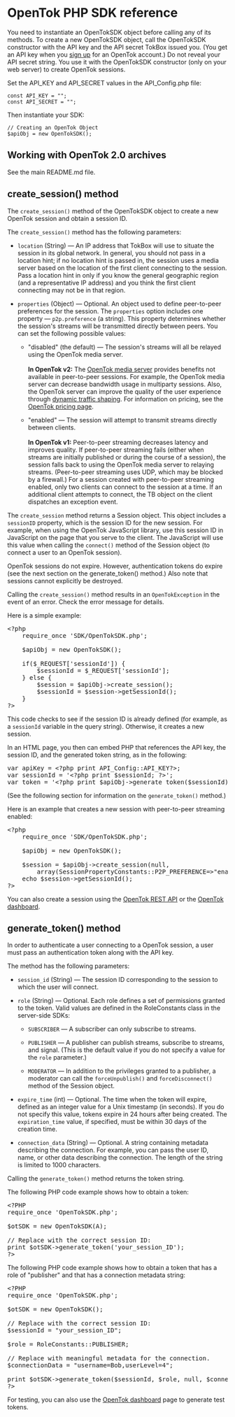 OpenTok PHP SDK reference
=========================

You need to instantiate an OpenTokSDK object before calling any of its methods.
To create a new OpenTokSDK object, call the OpenTokSDK constructor with the API key
and the API secret TokBox issued you. (You get an API key when you
<a href="https://dashboard.tokbox.com/users/sign_in">sign up</a> for an OpenTok account.) Do not reveal
your API secret string. You use it with the OpenTokSDK constructor (only on your web
server) to create OpenTok sessions.

Set the API\_KEY and API\_SECRET values in the API_Config.php file:

    const API_KEY = "";
    const API_SECRET = "";

Then instantiate your SDK:

    // Creating an OpenTok Object
    $apiObj = new OpenTokSDK();


Working with OpenTok 2.0 archives
---------------------------------

See the main README.md file.


create_session() method
-----------------------
The `create_session()` method of the OpenTokSDK object to create a new OpenTok
session and obtain a session ID.

The `create_session()` method has the following parameters:

* `location` (String) &mdash; An IP address that TokBox will use to situate the session in its global network.
  In general, you should not pass in a location hint; if no location hint is passed in, the session uses a media server
based on the location of the first client connecting to the session. Pass a location hint in only if you know the general
geographic region (and a representative IP address) and you think the first client connecting may not be in that region.

* `properties` (Object) &mdash; Optional. An object used to define
peer-to-peer preferences for the session. The `properties` option includes one property &mdash;
`p2p.preference` (a string). This property determines whether the session's streams will
be transmitted directly between peers. You can set the following possible values:

  * "disabled" (the default) &mdash; The session's streams will all be relayed using the OpenTok media server.
    <br><br>
    **In OpenTok v2:** The <a href="http://www.tokbox.com/blog/mantis-next-generation-cloud-technology-for-webrtc/">OpenTok
media server</a> provides benefits not available in peer-to-peer sessions. For example, the OpenTok media server can
decrease bandwidth usage in multiparty sessions. Also, the OpenTok server can improve the quality of the user experience
through <a href="http://www.tokbox.com/blog/quality-of-experience-and-traffic-shaping-the-next-step-with-mantis/">dynamic
traffic shaping</a>. For information on pricing, see the <a href="http://www.tokbox.com/pricing">OpenTok pricing page</a>.

  * "enabled" &mdash; The session will attempt to transmit streams directly between clients.
    <br><br>
    **In OpenTok v1:** Peer-to-peer streaming decreases latency and improves quality. If peer-to-peer streaming
fails (either when streams are initially published or during the course of a session), the session falls back to using
the OpenTok media server to relaying streams. (Peer-to-peer streaming uses UDP, which may be blocked by a firewall.)
For a session created with peer-to-peer streaming enabled, only two clients can connect to the session at a time.
If an additional client attempts to connect, the TB object on the client dispatches an exception event.


The `create_session` method returns a Session object. This
object includes a `sessionID` property, which is the session ID for the
new session. For example, when using the OpenTok JavaScript library, use this
session ID in JavaScript on the page that you serve to the client.
The JavaScript will use this value when calling the `connect()`
method of the Session object (to connect a user to an OpenTok session).

OpenTok sessions do not expire. However, authentication tokens do expire (see the next section on the
generate_token() method.) Also note that sessions cannot explicitly be destroyed.

Calling the `create_session()` method results in an `OpenTokException`
in the event of an error. Check the error message for details.

Here is a simple example:

<pre>
&lt;?php
    require_once 'SDK/OpenTokSDK.php';

    $apiObj = new OpenTokSDK();

    if($_REQUEST['sessionId']) {
        $sessionId = $_REQUEST['sessionId'];
    } else {
        $session = $apiObj-&gt;create_session();
        $sessionId = $session-&gt;getSessionId();
    }
?&gt;
</pre>

This code checks to see if the session ID is already defined (for example, as a `sessionId` variable in
the query string). Otherwise, it creates a new session.

In an HTML page, you then can embed PHP that references the API key, the session ID,
and the generated token string, as in the following:

<pre>
var apiKey = &lt;?php print API_Config::API_KEY?&gt;;
var sessionId = '&lt;?php print $sessionId; ?&gt;';
var token = '&lt;?php print $apiObj-&gt;generate_token($sessionId); ?&gt;';
</pre>

(See the following section for information on the `generate_token()` method.)


Here is an example that creates a new session with peer-to-peer streaming enabled:

<pre>
&lt;?php
    require_once 'SDK/OpenTokSDK.php';

    $apiObj = new OpenTokSDK();

    $session = $apiObj->create_session(null,
        array(SessionPropertyConstants::P2P_PREFERENCE=&gt;"enabled"));
    echo $session->getSessionId();
?&gt;
</pre>

You can also create a session using the <a href="http://www.tokbox.com/opentok/api/#session_id_production">OpenTok
REST API</a> or the <a href="https://dashboard.tokbox.com/projects">OpenTok dashboard</a>.


generate_token() method
-----------------------

In order to authenticate a user connecting to a OpenTok
session, a user must pass an authentication token along with the API key.

The method has the following parameters:

* `session_id` (String) &mdash; The session ID corresponding to the session to which the user will connect.

* `role` (String) &mdash; Optional. Each role defines a set of permissions granted to the token.
Valid values are defined in the RoleConstants class in the server-side SDKs:

  * `SUBSCRIBER` &mdash; A subscriber can only subscribe to streams.</li>
  
  * `PUBLISHER` &mdash; A publisher can publish streams, subscribe to streams, and signal.
    (This is the default value if you do not specify a value for the `role` parameter.)</li>
   
  * `MODERATOR` &mdash; In addition to the privileges granted to a publisher, a moderator
    can call the `forceUnpublish()` and `forceDisconnect()` method of the
    Session object.</li>

* `expire_time` (int) &mdash; Optional. The time when the token
will expire, defined as an integer value for a Unix timestamp (in seconds).
If you do not specify this value, tokens expire in 24 hours after being created.
The `expiration_time` value, if specified, must be within 30 days
of the creation time.

* `connection_data` (String) &mdash; Optional. A string containing metadata describing the connection.
For example, you can pass the user ID, name, or other data describing the connection.
The length of the string is limited to 1000 characters.

Calling the `generate_token()` method returns the token string.

The following PHP code example shows how to obtain a token:

<pre>
&lt;?PHP
require_once 'OpenTokSDK.php';

$otSDK = new OpenTokSDK(A);

// Replace with the correct session ID:
print $otSDK-&gt;generate_token('your_session_ID');
?&gt;
</pre>

The following PHP code example shows how to obtain a token that has a role of "publisher" and that has
a connection metadata string:

<pre>
&lt;?PHP
require_once 'OpenTokSDK.php';

$otSDK = new OpenTokSDK();

// Replace with the correct session ID:
$sessionId = "your_session_ID";

$role = RoleConstants::PUBLISHER;

// Replace with meaningful metadata for the connection.
$connectionData = "username=Bob,userLevel=4";

print $otSDK-&gt;generate_token($sessionId, $role, null, $connectionData);
?&gt;
</pre>

For testing, you can also use the <a href="https://dashboard.tokbox.com/projects">OpenTok dashboard</a>
page to generate test tokens.

